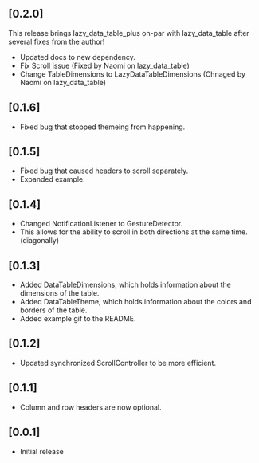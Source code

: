 ## [0.2.0]

This release brings lazy_data_table_plus on-par with lazy_data_table after several fixes from the author!

* Updated docs to new dependency.
* Fix Scroll issue (Fixed by Naomi on lazy_data_table)
* Change TableDimensions to LazyDataTableDimensions (Chnaged by Naomi on lazy_data_table)

## [0.1.6]

* Fixed bug that stopped themeing from happening.

## [0.1.5]

* Fixed bug that caused headers to scroll separately.
* Expanded example.

## [0.1.4]

* Changed NotificationListener to GestureDetector.
* This allows for the ability to scroll in both directions at the same time.(diagonally)

## [0.1.3]

* Added DataTableDimensions, which holds information about the dimensions of the table.
* Added DataTableTheme, which holds information about the colors and borders of the table.
* Added example gif to the README.

## [0.1.2]

* Updated synchronized ScrollController to be more efficient.

## [0.1.1]

* Column and row headers are now optional.

## [0.0.1]

* Initial release
